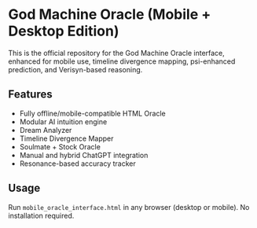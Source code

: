 # God Machine Oracle (Mobile + Desktop Edition)

This is the official repository for the God Machine Oracle interface, enhanced for mobile use, timeline divergence mapping, psi-enhanced prediction, and Verisyn-based reasoning.

## Features

- Fully offline/mobile-compatible HTML Oracle
- Modular AI intuition engine
- Dream Analyzer
- Timeline Divergence Mapper
- Soulmate + Stock Oracle
- Manual and hybrid ChatGPT integration
- Resonance-based accuracy tracker

## Usage

Run `mobile_oracle_interface.html` in any browser (desktop or mobile). No installation required.
